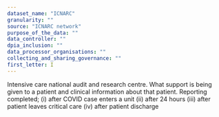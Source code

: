 ```yaml
---
dataset_name: "ICNARC"
granularity: ""
source: "ICNARC network"
purpose_of_the_data: ""
data_controller: ""
dpia_inclusion: ""
data_processor_organisations: ""
collecting_and_sharing_governance: ""
first_letter: I
---
```

Intensive care national audit and research centre. What support is being given to a patient and clinical information about that patient. Reporting completed; 
(i) after COVID case enters a unit
(ii) after 24 hours
(iii) after patient leaves critical care
(iv) after patient discharge